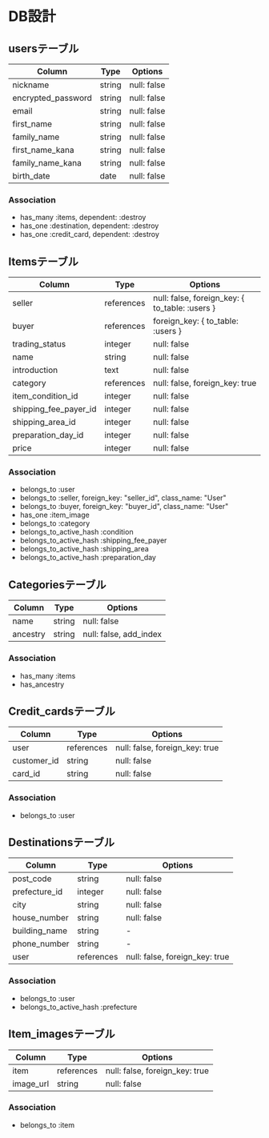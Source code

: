 # DB設計
## usersテーブル
|Column|Type|Options|
|------|----|-------|
|nickname|string|null: false|
|encrypted_password|string|null: false|
|email|string|null: false|unique: true|
|first_name|string|null: false|
|family_name|string|null: false|
|first_name_kana|string|null: false|
|family_name_kana|string|null: false|
|birth_date|date|null: false|

### Association
- has_many :items, dependent: :destroy
- has_one :destination, dependent: :destroy
- has_one :credit_card, dependent: :destroy

## Itemsテーブル
|Column|Type|Options|
|------|----|-------|
|seller|references|null: false, foreign_key: { to_table: :users }|
|buyer|references|foreign_key: { to_table: :users }|
|trading_status|integer|null: false|
|name|string|null: false|
|introduction|text|null: false|
|category|references|null: false, foreign_key: true|
|item_condition_id|integer|null: false|
|shipping_fee_payer_id|integer|null: false|
|shipping_area_id|integer|null: false|
|preparation_day_id|integer|null: false|
|price|integer|null: false|

### Association
- belongs_to :user
- belongs_to :seller, foreign_key: "seller_id", class_name: "User"
- belongs_to :buyer, foreign_key: "buyer_id", class_name: "User"
- has_one :item_image
- belongs_to :category
- belongs_to_active_hash :condition
- belongs_to_active_hash :shipping_fee_payer
- belongs_to_active_hash :shipping_area
- belongs_to_active_hash :preparation_day

## Categoriesテーブル
|Column|Type|Options|
|------|----|-------|
|name|string|null: false|
|ancestry|string|null: false, add_index|

### Association
- has_many :items
- has_ancestry

## Credit_cardsテーブル
|Column|Type|Options|
|------|----|-------|
|user|references|null: false, foreign_key: true|
|customer_id|string|null: false|
|card_id|string|null: false|

### Association
- belongs_to :user

## Destinationsテーブル
|Column|Type|Options|
|------|----|-------|
|post_code|string|null: false|
|prefecture_id|integer|null: false|
|city|string|null: false|
|house_number|string|null: false|
|building_name|string|-|
|phone_number|string|-|
|user|references|null: false, foreign_key: true|

### Association
- belongs_to :user
- belongs_to_active_hash :prefecture

## Item_imagesテーブル
|Column|Type|Options|
|------|----|-------|
|item|references|null: false, foreign_key: true|
|image_url|string|null: false|

### Association
- belongs_to :item
